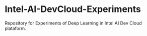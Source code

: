 # Intel-AI-DevCloud-Experiments

Repository for Experiments of Deep Learning in Intel AI Dev Cloud plataform.
